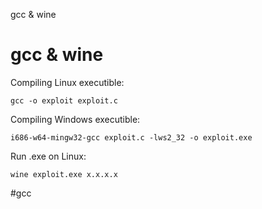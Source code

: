 gcc & wine

# gcc & wine

Compiling Linux executible: 
```
gcc -o exploit exploit.c
```

Compiling Windows executible:
```
i686-w64-mingw32-gcc exploit.c -lws2_32 -o exploit.exe
```

Run .exe on Linux:
```
wine exploit.exe x.x.x.x
```


#gcc